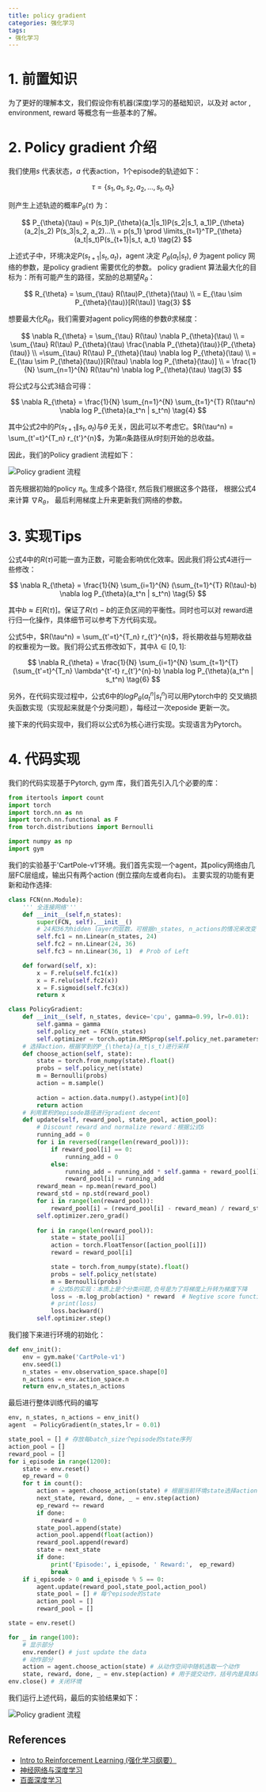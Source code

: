 ```yaml
---
title: policy gradient
categories: 强化学习
tags:
- 强化学习
---
```


# 1. 前置知识
为了更好的理解本文，我们假设你有机器(深度)学习的基础知识，以及对 actor
, environment, reward 等概念有一些基本的了解。

# 2. Policy gradient 介绍

我们使用$s$ 代表状态，$a$ 代表action，1个episode的轨迹如下：

$$
\tau = \{s_1, a_1, s_2, a_2, ..., s_t, a_t\} \tag{1}
$$

则产生上述轨迹的概率$P_{\theta}(\tau)$ 为：

$$
P_{\theta}(\tau) = P(s_1)P_{\theta}(a_1|s_1)P(s_2|s_1, a_1)P_{\theta}(a_2|s_2)
P(s_3|s_2, a_2)...\\
= p(s_1) \prod \limits_{t=1}^TP_{\theta}(a_t|s_t)P(s_{t+1}|s_t, a_t) \tag{2}
$$

上述式子中，环境决定$P(s_{t+1}|s_t, a_t)$，agent 决定 $P_{\theta}(a_t|s_t)$, $\theta$ 为agent policy 网络的参数，是policy gradient 需要优化的参数。
policy gradient 算法最大化的目标为：所有可能产生的路径，奖励的总期望$R_{\theta}$：

$$
R_{\theta} = \sum_{\tau} R(\tau)P_{\theta}(\tau) \\
           = E_{\tau \sim P_{\theta}(\tau)}[R(\tau)]  \tag{3}
$$

想要最大化$R_{\theta}$，我们需要对agent policy网络的参数$\theta$求梯度：

$$
\nabla R_{\theta} = \sum_{\tau} R(\tau) \nabla P_{\theta}(\tau) \\
= \sum_{\tau} R(\tau) P_{\theta}(\tau) \frac{\nabla P_{\theta}(\tau)}{P_{\theta}(\tau)} \\
=\sum_{\tau} R(\tau) P_{\theta}(\tau) \nabla log P_{\theta}(\tau) \\
= E_{\tau \sim P_{\theta}(\tau)}[R(\tau) \nabla log P_{\theta}(\tau)] \\
= \frac{1}{N} \sum_{n=1}^{N} R(\tau^n) \nabla log P_{\theta}(\tau) \tag{3}
$$

将公式2与公式3结合可得：

$$
\nabla R_{\theta} = \frac{1}{N} \sum_{n=1}^{N} \sum_{t=1}^{T} R(\tau^n) \nabla log P_{\theta}(a_t^n | s_t^n) \tag{4}
$$

其中公式2中的$P(s_{t+1}\|s_t, a_t)$与$\theta$ 无关，因此可以不考虑它。$R(\tau^n) = \sum_{t'=t}^{T_n} r_{t'}^{n}$，为第$n$条路径从$t$时刻开始的总收益。

因此，我们的Policy gradient 流程如下：


![Policy gradient 流程](/images/policy_gradient.png)

首先根据初始的policy $\pi_{\theta}$, 生成多个路径$\tau$, 然后我们根据这多个路径，
根据公式4来计算 $\nabla R_{\theta}$， 最后利用梯度上升来更新我们网络的参数。

# 3. 实现Tips

公式4中的$R(\tau)$可能一直为正数，可能会影响优化效率。因此我们将公式4进行一些修改：

$$
\nabla R_{\theta} = \frac{1}{N} \sum_{i=1}^{N} (\sum_{t=1}^{T} R(\tau)-b) \nabla log P_{\theta}(a_t^n | s_t^n) \tag{5}
$$

其中$b \approx E[R(\tau)]$。保证了$R(\tau)-b$的正负区间的平衡性。同时也可以对
reward进行归一化操作，具体细节可以参考下方代码实现。

公式5中，$R(\tau^n) = \sum_{t'=t}^{T_n} r_{t'}^{n}$，将长期收益与短期收益的权重视为一致。我们将公式五修改如下，其中$\lambda \in [0,1]$:

$$
\nabla R_{\theta} = \frac{1}{N} \sum_{i=1}^{N} \sum_{t=1}^{T} (\sum_{t'=t}^{T_n} \lambda^{t'-t} r_{t'}^{n}-b) \nabla log P_{\theta}(a_t^n | s_t^n) \tag{6}
$$

另外，在代码实现过程中，公式6中的$log P_{\theta}(a_t^n | s_t^n)$可以用Pytorch中的
交叉熵损失函数实现（实现起来就是个分类问题），每经过一次eposide 更新一次。

接下来的代码实现中，我们将以公式6为核心进行实现。实现语言为Pytorch。

# 4. 代码实现
我们的代码实现基于Pytorch, gym 库，我们首先引入几个必要的库：
```python
from itertools import count
import torch
import torch.nn as nn
import torch.nn.functional as F
from torch.distributions import Bernoulli

import numpy as np
import gym
```
我们的实验基于'CartPole-v1'环境。我们首先实现一个agent，其policy网络由几层FC层组成，输出只有两个action (倒立摆向左或者向右)。
主要实现的功能有更新和动作选择:
```python
class FCN(nn.Module):
    ''' 全连接网络'''
    def __init__(self,n_states):
        super(FCN, self).__init__()
        # 24和36为hidden layer的层数，可根据n_states, n_actions的情况来改变
        self.fc1 = nn.Linear(n_states, 24)
        self.fc2 = nn.Linear(24, 36)
        self.fc3 = nn.Linear(36, 1)  # Prob of Left

    def forward(self, x):
        x = F.relu(self.fc1(x))
        x = F.relu(self.fc2(x))
        x = F.sigmoid(self.fc3(x))
        return x

class PolicyGradient:
    def __init__(self, n_states, device='cpu', gamma=0.99, lr=0.01):
        self.gamma = gamma
        self.policy_net = FCN(n_states)
        self.optimizer = torch.optim.RMSprop(self.policy_net.parameters(), lr=lr)
    # 选择action，根据学到的P_{\theta}(a_t|s_t)进行采样
    def choose_action(self, state):
        state = torch.from_numpy(state).float()
        probs = self.policy_net(state)
        m = Bernoulli(probs)
        action = m.sample()
        
        action = action.data.numpy().astype(int)[0]
        return action
    # 利用累积的episode路径进行gradient decent
    def update(self, reward_pool, state_pool, action_pool):
        # Discount reward and normalize reward：根据公式6
        running_add = 0
        for i in reversed(range(len(reward_pool))):
            if reward_pool[i] == 0:
                running_add = 0
            else:
                running_add = running_add * self.gamma + reward_pool[i]
                reward_pool[i] = running_add
        reward_mean = np.mean(reward_pool)
        reward_std = np.std(reward_pool)
        for i in range(len(reward_pool)):
            reward_pool[i] = (reward_pool[i] - reward_mean) / reward_std
        self.optimizer.zero_grad()
        
        for i in range(len(reward_pool)):
            state = state_pool[i]
            action = torch.FloatTensor([action_pool[i]])
            reward = reward_pool[i]

            state = torch.from_numpy(state).float()
            probs = self.policy_net(state)
            m = Bernoulli(probs)
            # 公式6的实现：本质上是个分类问题,负号是为了将梯度上升转为梯度下降
            loss = -m.log_prob(action) * reward  # Negtive score function x reward
            # print(loss)
            loss.backward()
        self.optimizer.step()
``` 
我们接下来进行环境的初始化：
```python
def env_init():
    env = gym.make('CartPole-v1') 
    env.seed(1)
    n_states = env.observation_space.shape[0]
    n_actions = env.action_space.n
    return env,n_states,n_actions
```
最后进行整体训练代码的编写
```python
env, n_states, n_actions = env_init()
agent  = PolicyGradient(n_states,lr = 0.01)

state_pool = [] # 存放每batch_size个episode的state序列
action_pool = []
reward_pool = [] 
for i_episode in range(1200):
    state = env.reset()
    ep_reward = 0
    for t in count():
        action = agent.choose_action(state) # 根据当前环境state选择action
        next_state, reward, done, _ = env.step(action)
        ep_reward += reward
        if done:
            reward = 0
        state_pool.append(state)
        action_pool.append(float(action))
        reward_pool.append(reward)
        state = next_state
        if done:
            print('Episode:', i_episode, ' Reward:',  ep_reward)
            break
    if i_episode > 0 and i_episode % 5 == 0:
        agent.update(reward_pool,state_pool,action_pool)
        state_pool = [] # 每个episode的state
        action_pool = []
        reward_pool = []

state = env.reset()

for _ in range(100):
    # 显示部分
    env.render() # just update the data
    # 动作部分
    action = agent.choose_action(state) # 从动作空间中随机选取一个动作
    state, reward, done, _ = env.step(action) # 用于提交动作，括号内是具体的动作
env.close() # 关闭环境
```
我们运行上述代码，最后的实验结果如下：

![Policy gradient 流程](/images/result.gif)
## References

* [Intro to Reinforcement Learning (强化学习纲要）](https://github.com/zhoubolei/introRL)
* [神经网络与深度学习](https://nndl.github.io/)
* [百面深度学习](https://book.douban.com/subject/35043939/)
